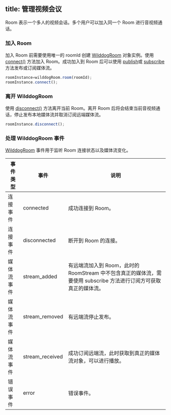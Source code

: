 title: 管理视频会议
---

Room 表示一个多人的视频会话。多个用户可以加入同一个 Room 进行音视频通话。

### 加入 Room
加入 Room 前需要使用唯一的 roomId 创建 [WilddogRoom](/conference/Web/api/wilddogRoom.html) 对象实例。使用 [connect()](/conference/Web/api/wilddogRoom.html#connect) 方法加入 Room。成功加入到 Room 后可以使用 [publish](/conference/Web/api/wilddogRoom.html#publish)或 [subscribe](/conference/Web/api/wilddogRoom.html#subscribe) 方法发布或订阅媒体流。

```javascript
roomInstance=wilddogRoom.room(roomId);
roomInstance.connect();
```
### 离开 WilddogRoom

使用 [disconnect()](/conference/Web/api/wilddogRoom.html#disconnect) 方法离开当前 Room。离开 Room 后将会结束当前音视频通话，停止发布本地媒体流并取消订阅远端媒体流。

```javascript
roomInstance.disconnect();
```

### 处理 WilddogRoom 事件

[WilddogRoom](/conference/Web/api/wilddogRoom.html#事件) 事件用于监听 Room 连接状态以及媒体流变化。


|事件类型|事件|说明|
|--|--|--|
|连接事件|connected|成功连接到 Room。|
|连接事件|disconnected|断开到 Room 的连接。|
|媒体流事件|stream_added|有远端流加入到 Room，此时的RoomStream 中不包含真正的媒体流，需要使用 subscribe 方法进行订阅方可获取真正的媒体流。|
|媒体流事件|stream_removed|有远端流停止发布。|
|媒体流事件|stream_received|成功订阅远端流，此时获取到真正的媒体流对象，可以进行播放。|
|错误事件|error|错误事件。|

